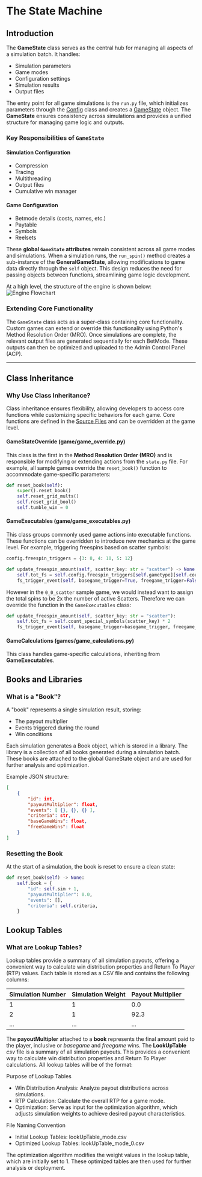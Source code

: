 # The State Machine

## Introduction

The **GameState** class serves as the central hub for managing all aspects of a simulation batch. It handles:

- Simulation parameters
- Game modes
- Configuration settings
- Simulation results
- Output files

The entry point for all game simulations is the `run.py` file, which initializes parameters through the [Config](../source_section/config_info.md) class and creates a [GameState](../source_section/state_info.md) object. The **GameState** ensures consistency across simulations and provides a unified structure for managing game logic and outputs.

### Key Responsibilities of `GameState`

#### Simulation Configuration

- Compression
- Tracing
- Multithreading
- Output files
- Cumulative win manager

#### Game Configuration

- Betmode details (costs, names, etc.)
- Paytable
- Symbols
- Reelsets

These **global `GameState` attributes** remain consistent across all game modes and simulations. When a simulation runs, the `run_spin()` method creates a sub-instance of the **GeneralGameState**, allowing modifications to game data directly through the `self` object. This design reduces the need for passing objects between functions, streamlining game logic development.

At a high level, the structure of the engine is shown below:  
![Engine Flowchart](../engine_flowchart.png)

### Extending Core Functionality

The `GameState` class acts as a super-class containing core functionality. Custom games can extend or override this functionality using Python's Method Resolution Order (MRO). Once simulations are complete, the relevant output files are generated sequentially for each BetMode. These outputs can then be optimized and uploaded to the Admin Control Panel (ACP).

---

## Class Inheritance

### Why Use Class Inheritance?

Class inheritance ensures flexibility, allowing developers to access core functions while customizing specific behaviors for each game. Core functions are defined in the [Source Files](../source_section/win_manager.md) and can be overridden at the game level.

#### **GameStateOverride (game/game_override.py)**

This class is the first in the **Method Resolution Order (MRO)** and is responsible for modifying or extending actions from the `state.py` file. For example, all sample games override the `reset_book()` function to accommodate game-specific parameters:

```python
def reset_book(self):
    super().reset_book()
    self.reset_grid_mults()
    self.reset_grid_bool()
    self.tumble_win = 0
```

#### **GameExecutables (game/game_executables.py)**

This class groups commonly used game actions into executable functions. These functions can be overridden to introduce new mechanics at the game level. For example, triggering freespins based on scatter symbols:

```python
config.freespin_triggers = {3: 8, 4: 10, 5: 12}

def update_freespin_amount(self, scatter_key: str = "scatter") -> None:
    self.tot_fs = self.config.freespin_triggers[self.gametype][self.count_special_symbols(scatter_key)]
    fs_trigger_event(self, basegame_trigger=True, freegame_trigger=False)
```

However in the `0_0_scatter` sample game, we would instead want to assign the total spins to be 2x the number of active Scatters. Therefore we can override the function in the `GameExecutables` class:

```python
def update_freespin_amount(self, scatter_key: str = "scatter"):
    self.tot_fs = self.count_special_symbols(scatter_key) * 2
    fs_trigger_event(self, basegame_trigger=basegame_trigger, freegame_trigger=freegame_trigger)
```

#### **GameCalculations (games/game_calculations.py)**

This class handles game-specific calculations, inheriting from **GameExecutables**.

## Books and Libraries

### **What is a "Book"?**

A "book" represents a single simulation result, storing:

- The payout multiplier
- Events triggered during the round
- Win conditions

Each simulation generates a Book object, which is stored in a library. The library is a collection of all books generated during a simulation batch. These books are attached to the global GameState object and are used for further analysis and optimization.

Example JSON structure:

```json
[
    {
        "id": int,
        "payoutMultiplier": float,
        "events": [ {}, {}, {} ],
        "criteria": str,
        "baseGameWins": float,
        "freeGameWins": float
    }
]
```

### Resetting the Book

At the start of a simulation, the book is reset to ensure a clean state:

```python
def reset_book(self) -> None:
    self.book = {
        "id": self.sim + 1,
        "payoutMultiplier": 0.0,
        "events": [],
        "criteria": self.criteria,
    }
```

## Lookup Tables

### What are Lookup Tables?

Lookup tables provide a summary of all simulation payouts, offering a convenient way to calculate win distribution properties and Return To Player (RTP) values. Each table is stored as a CSV file and contains the following columns:

| Simulation Number | Simulation Weight | Payout Multiplier |
| ----------------- | ----------------- | ----------------- |
| 1                 | 1                 | 0.0               |
| 2                 | 1                 | 92.3              |
| ...               | ...               | ...               |

The **payoutMultipler** attached to a **book** represents the final amount paid to the player, inclusive or _basegame_ and _freegame_ wins. The **LookUpTable** _csv_ file is a summary of all simulation payouts. This provides a convenient way to calculate win distribution properties and Return To Player calculations. All lookup tables will be of the format:

Purpose of Lookup Tables

- Win Distribution Analysis: Analyze payout distributions across simulations.
- RTP Calculation: Calculate the overall RTP for a game mode.
- Optimization: Serve as input for the optimization algorithm, which adjusts simulation weights to achieve desired payout characteristics.

File Naming Convention

- Initial Lookup Tables: lookUpTable_mode.csv
- Optimized Lookup Tables: lookUpTable_mode_0.csv

The optimization algorithm modifies the weight values in the lookup table, which are initially set to 1. These optimized tables are then used for further analysis or deployment.
